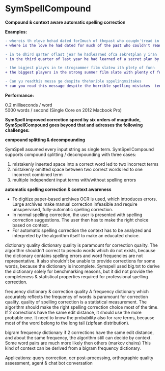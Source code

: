 # SymSpellCompound
__Compound &amp; context aware automatic spelling correction__

__Examples:__

```diff
- whereis th elove hehad dated forImuch of thepast who couqdn'tread in sixthgrade and ins pired him
+ where is the love he had dated for much of the past who couldn't read in sixth grade and inspired him  (edit distance=9)

- in te dhird qarter oflast jear he hadlearned ofca sekretplan y iran
+ in the third quarter of last year he had learned of a secret plan by iran  (edit distance=10)

- the bigjest playrs in te strogsommer film slatew ith plety of funn
+ the biggest players in the strong summer film slate with plenty of fun  (edit distance=9)

- Can yu readthis messa ge despite thehorible sppelingmsitakes
+ can you read this message despite the horrible spelling mistakes  (edit distance=9)
```

__Performance:__

0.2 milliseconds / word  
5000 words / second  (Single Core on 2012 Macbook Pro)


__SymSpell improved correction speed by six orders of magnitude, 
SymSpellCompound goes beyond that and adresses the following challenges:__

__compound splitting & decompounding__

SymSpell assumed every input string as single term. SymSpellCompound supports compound splitting / decompounding with three cases:
1. mistakenly inserted space into a correct word led to two incorrect terms 
2. mistakenly omitted space between two correct words led to one incorrect combined term
3. multiple independent input terms with/without spelling errors

__automatic spelling correction & context awareness__

* To digitize paper-based archives OCR is used, which introduces errors. Large archives make manual correction infeasible and require unsupervised, fully-automatic spelling correction. 
* In normal spelling correction, the user is presented with spelling correction suggestions. The user then has to make the right choice based on context.
* For automatic spelling correction the context has to be analyzed and interpreted by the algorithm itself to make an educated choice.

dictionary quality
	dictionary quality is paramount for correction quality. 
	The algorithm shouldn't correct to pseudo words which do not exists, because the dictionary contains spelling errors and word frequencies are not representative.
	It also shouldn't be unable to provide corrections for some words, because the dictionary is incomplete.
	Symspell used big.txt to derive the dictionary solely for benchmarking reasons, but it did not provide the completeness & statistical properties required for professional spelling correction.

frequency dictionary & correction quality
	A frequency dictionary which accurately reflects the frequency of words is paramount for correction quality. 
	quality of spelling correction is a statistical measurement. The algorithm should make the right spelling correction choice most of the time.
	If 2 corrections have the same edit distance, it should use the more probable one. 
	It need to know the probability also for rare terms, because most of the word belong to the long tail (zipfean distribution).  
	
bigram frequency dictionary
	if 2 corrections have the same edit distance, and about the same frequency, the algorithm still can decide by context. Some word pairs are much more likely then others (markov chains)
	This kind of context can be derived from a bigram frequency dictionary.

Applications: 
	query correction, ocr post-processing, orthographic quality assessment, agent & chat bot conversation
